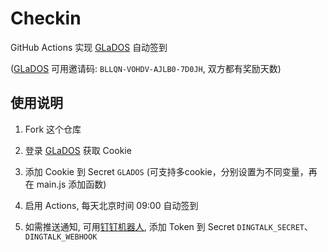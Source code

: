 # Checkin

GitHub Actions 实现 [GLaDOS][glados] 自动签到

([GLaDOS][glados] 可用邀请码: `BLLQN-VOHDV-AJLB0-7D0JH`, 双方都有奖励天数)

## 使用说明

1. Fork 这个仓库

1. 登录 [GLaDOS][glados] 获取 Cookie

1. 添加 Cookie 到 Secret `GLADOS` (可支持多cookie，分别设置为不同变量，再在 main.js 添加函数)

1. 启用 Actions, 每天北京时间 09:00 自动签到

1. 如需推送通知, 可用[钉钉机器人][dingtalk-robots], 添加 Token 到 Secret `DINGTALK_SECRET`、`DINGTALK_WEBHOOK`

[glados]: https://github.com/glados-network/GLaDOS
[dingtalk-robots]: https://open.dingtalk.com/document/robots/customize-robot-security-settings
